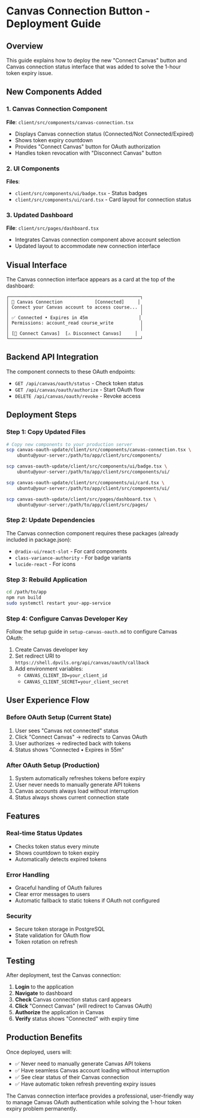 # Canvas Connection Button - Deployment Guide

## Overview
This guide explains how to deploy the new "Connect Canvas" button and Canvas connection status interface that was added to solve the 1-hour token expiry issue.

## New Components Added

### 1. Canvas Connection Component
**File**: `client/src/components/canvas-connection.tsx`
- Displays Canvas connection status (Connected/Not Connected/Expired)
- Shows token expiry countdown
- Provides "Connect Canvas" button for OAuth authorization
- Handles token revocation with "Disconnect Canvas" button

### 2. UI Components
**Files**: 
- `client/src/components/ui/badge.tsx` - Status badges
- `client/src/components/ui/card.tsx` - Card layout for connection status

### 3. Updated Dashboard
**File**: `client/src/pages/dashboard.tsx`
- Integrates Canvas connection component above account selection
- Updated layout to accommodate new connection interface

## Visual Interface

The Canvas connection interface appears as a card at the top of the dashboard:

```
┌─────────────────────────────────────────────────┐
│ 🔗 Canvas Connection            [Connected]     │
│ Connect your Canvas account to access course... │
│                                                 │
│ ✅ Connected • Expires in 45m                   │
│ Permissions: account_read course_write          │
│                                                 │
│ [🔗 Connect Canvas]  [⚠️ Disconnect Canvas]     │
└─────────────────────────────────────────────────┘
```

## Backend API Integration

The component connects to these OAuth endpoints:
- `GET /api/canvas/oauth/status` - Check token status
- `GET /api/canvas/oauth/authorize` - Start OAuth flow
- `DELETE /api/canvas/oauth/revoke` - Revoke access

## Deployment Steps

### Step 1: Copy Updated Files
```bash
# Copy new components to your production server
scp canvas-oauth-update/client/src/components/canvas-connection.tsx \
    ubuntu@your-server:/path/to/app/client/src/components/

scp canvas-oauth-update/client/src/components/ui/badge.tsx \
    ubuntu@your-server:/path/to/app/client/src/components/ui/

scp canvas-oauth-update/client/src/components/ui/card.tsx \
    ubuntu@your-server:/path/to/app/client/src/components/ui/

scp canvas-oauth-update/client/src/pages/dashboard.tsx \
    ubuntu@your-server:/path/to/app/client/src/pages/
```

### Step 2: Update Dependencies
The Canvas connection component requires these packages (already included in package.json):
- `@radix-ui/react-slot` - For card components
- `class-variance-authority` - For badge variants
- `lucide-react` - For icons

### Step 3: Rebuild Application
```bash
cd /path/to/app
npm run build
sudo systemctl restart your-app-service
```

### Step 4: Configure Canvas Developer Key
Follow the setup guide in `setup-canvas-oauth.md` to configure Canvas OAuth:
1. Create Canvas developer key
2. Set redirect URI to `https://shell.dpvils.org/api/canvas/oauth/callback`
3. Add environment variables:
   - `CANVAS_CLIENT_ID=your_client_id`
   - `CANVAS_CLIENT_SECRET=your_client_secret`

## User Experience Flow

### Before OAuth Setup (Current State)
1. User sees "Canvas not connected" status
2. Click "Connect Canvas" → redirects to Canvas OAuth
3. User authorizes → redirected back with tokens
4. Status shows "Connected • Expires in 55m"

### After OAuth Setup (Production)
1. System automatically refreshes tokens before expiry
2. User never needs to manually generate API tokens
3. Canvas accounts always load without interruption
4. Status always shows current connection state

## Features

### Real-time Status Updates
- Checks token status every minute
- Shows countdown to token expiry
- Automatically detects expired tokens

### Error Handling
- Graceful handling of OAuth failures
- Clear error messages to users
- Automatic fallback to static tokens if OAuth not configured

### Security
- Secure token storage in PostgreSQL
- State validation for OAuth flow
- Token rotation on refresh

## Testing

After deployment, test the Canvas connection:

1. **Login** to the application
2. **Navigate** to dashboard
3. **Check** Canvas connection status card appears
4. **Click** "Connect Canvas" (will redirect to Canvas OAuth)
5. **Authorize** the application in Canvas
6. **Verify** status shows "Connected" with expiry time

## Production Benefits

Once deployed, users will:
- ✅ Never need to manually generate Canvas API tokens
- ✅ Have seamless Canvas account loading without interruption
- ✅ See clear status of their Canvas connection
- ✅ Have automatic token refresh preventing expiry issues

The Canvas connection interface provides a professional, user-friendly way to manage Canvas OAuth authentication while solving the 1-hour token expiry problem permanently.